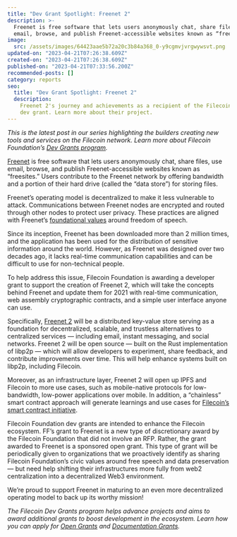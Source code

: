 ```yaml
---
title: "Dev Grant Spotlight: Freenet 2"
description: >-
  Freenet is free software that lets users anonymously chat, share files, use
  email, browse, and publish Freenet-accessible websites known as “freesites.”
image:
  src: /assets/images/64423aae5b72a20c3b84a368_0-y9cgmvjvrgwywsvt.png
updated-on: "2023-04-21T07:26:38.609Z"
created-on: "2023-04-21T07:26:38.609Z"
published-on: "2023-04-21T07:33:56.200Z"
recommended-posts: []
category: reports
seo:
  title: "Dev Grant Spotlight: Freenet 2"
  description:
    Freenet 2's journey and achievements as a recipient of the Filecoin
    dev grant. Learn more about their project.
---
```


_This is the latest post in our series highlighting the builders creating new tools and services on the Filecoin network. Learn more about Filecoin Foundation’s_ [_Dev Grants program_](https://grants.filecoin.io/)_._

[Freenet](https://freenetproject.org/) is free software that lets users anonymously chat, share files, use email, browse, and publish Freenet-accessible websites known as “freesites.” Users contribute to the Freenet network by offering bandwidth and a portion of their hard drive (called the “data store”) for storing files.

Freenet’s operating model is decentralized to make it less vulnerable to attack. Communications between Freenet nodes are encrypted and routed through other nodes to protect user privacy. These practices are aligned with Freenet’s [foundational values](https://freenetproject.org/pages/about.html) around freedom of speech.

Since its inception, Freenet has been downloaded more than 2 million times, and the application has been used for the distribution of sensitive information around the world. However, as Freenet was designed over two decades ago, it lacks real-time communication capabilities and can be difficult to use for non-technical people.

To help address this issue, Filecoin Foundation is awarding a developer grant to support the creation of Freenet 2, which will take the concepts behind Freenet and update them for 2021 with real-time communication, web assembly cryptographic contracts, and a simple user interface anyone can use.

Specifically, [Freenet 2](https://github.com/freenet/locutus) will be a distributed key-value store serving as a foundation for decentralized, scalable, and trustless alternatives to centralized services — including email, instant messaging, and social networks. Freenet 2 will be open source — built on the Rust implementation of libp2p — which will allow developers to experiment, share feedback, and contribute improvements over time. This will help enhance systems built on libp2p, including Filecoin.

Moreover, as an infrastructure layer, Freenet 2 will open up IPFS and Filecoin to more use cases, such as mobile-native protocols for low-bandwidth, low-power applications over mobile. In addition, a “chainless” smart contract approach will generate learnings and use cases for [Filecoin’s smart contract initiative](https://filecoin.io/blog/posts/announcing-chainlink-filecoin-joint-grants-for-dapps-combining-decentralized-storage-and-oracles/).

Filecoin Foundation dev grants are intended to enhance the Filecoin ecosystem. FF’s grant to Freenet is a new type of discretionary award by the Filecoin Foundation that did not involve an RFP. Rather, the grant awarded to Freenet is a sponsored open grant. This type of grant will be periodically given to organizations that we proactively identify as sharing Filecoin Foundation’s civic values around free speech and data preservation— but need help shifting their infrastructures more fully from web2 centralization into a decentralized Web3 environment.

We’re proud to support Freenet in maturing to an even more decentralized operating model to back up its worthy mission!

_The Filecoin Dev Grants program helps advance projects and aims to award additional grants to boost development in the ecosystem. Learn how you can apply for [Open Grants](https://github.com/filecoin-project/devgrants/blob/master/Program%20Resources/Open%20Grants%20README.md) and [Documentation Grants](https://github.com/filecoin-project/devgrants/blob/master/Program%20Resources/Documentation%20Enhancement%20Grants%20README.md)._
